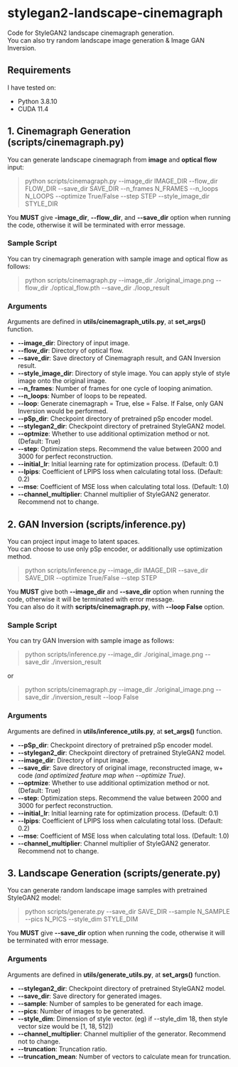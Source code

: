# stylegan2-landscape-cinemagraph

Code for StyleGAN2 landscape cinemagraph generation.   
You can also try random landscape image generation & Image GAN Inversion.


## Requirements

I have tested on:

- Python 3.8.10
- CUDA 11.4


## 1. Cinemagraph Generation (scripts/cinemagraph.py)

You can generate landscape cinemagraph from **image** and **optical flow** input:

> python scripts/cinemagraph.py --image_dir IMAGE_DIR --flow_dir FLOW_DIR --save_dir SAVE_DIR --n_frames N_FRAMES --n_loops N_LOOPS --optimize True/False --step STEP --style_image_dir STYLE_DIR

You **MUST** give **-image_dir**, **--flow_dir**, and **--save_dir** option when running the code, otherwise it will be terminated with error message.   

### Sample Script
You can try cinemagraph generation with sample image and optical flow as follows:   
> python scripts/cinemagraph.py --image_dir ./original_image.png --flow_dir ./optical_flow.pth --save_dir ./loop_result


### Arguments

Arguments are defined in **utils/cinemagraph_utils.py**, at **set_args()** function.

- **--image_dir**:         Directory of input image.
- **--flow_dir**:          Directory of optical flow.
- **--save_dir**:          Save directory of Cinemagraph result, and GAN Inversion result.
- **--style_image_dir**:   Directory of style image. You can apply style of style image onto the original image.
- **--n_frames**:          Number of frames for one cycle of looping animation.
- **--n_loops**:           Number of loops to be repeated.
- **--loop**:              Generate cinemagraph = True, else = False. If False, only GAN Inversion would be performed.
- **--pSp_dir**:           Checkpoint directory of pretrained pSp encoder model.
- **--stylegan2_dir**:     Checkpoint directory of pretrained StyleGAN2 model.
- **--optmize**:           Whether to use additional optimization method or not. (Default: True)
- **--step**:              Optimization steps. Recommend the value between 2000 and 3000 for perfect reconstruction.
- **--initial_lr**:        Initial learning rate for optimization process. (Default: 0.1)
- **--lpips**:             Coefficient of LPIPS loss when calculating total loss. (Default: 0.2)
- **--mse**:               Coefficient of MSE loss when calculating total loss. (Default: 1.0)
- **--channel_multiplier**: Channel multiplier of StyleGAN2 generator. Recommend not to change.      


##  2. GAN Inversion (scripts/inference.py)

You can project input image to latent spaces.   
You can choose to use only pSp encoder, or additionally use optimization method.   

> python scripts/inference.py --image_dir IMAGE_DIR --save_dir SAVE_DIR --optimize True/False --step STEP

You **MUST** give both **--image_dir** and **--save_dir** option when running the code, otherwise it will be terminated with error message.   
You can also do it with **scripts/cinemagraph.py**, with **--loop False** option.
   
   
### Sample Script   
You can try GAN Inversion with sample image as follows:
> python scripts/inference.py --image_dir ./original_image.png --save_dir ./inversion_result   
   
or   
   
> python scripts/cinemagraph.py --image_dir ./original_image.png --save_dir ./inversion_result --loop False

### Arguments

Arguments are defined in **utils/inference_utils.py**, at **set_args()** function.

- **--pSp_dir**:           Checkpoint directory of pretrained pSp encoder model.
- **--stylegan2_dir**:     Checkpoint directory of pretrained StyleGAN2 model.
- **--image_dir**:         Directory of input image.
- **--save_dir**:          Save directory of original image, reconstructed image, w+ code *(and optimized feature map when --optimize True)*.
- **--optmize**:           Whether to use additional optimization method or not. (Default: True)
- **--step**:              Optimization steps. Recommend the value between 2000 and 3000 for perfect reconstruction.
- **--initial_lr**:        Initial learning rate for optimization process. (Default: 0.1)
- **--lpips**:             Coefficient of LPIPS loss when calculating total loss. (Default: 0.2)
- **--mse**:               Coefficient of MSE loss when calculating total loss. (Default: 1.0)
- **--channel_multiplier**: Channel multiplier of StyleGAN2 generator. Recommend not to change.

   

## 3. Landscape Generation (scripts/generate.py)

You can generate random landscape image samples with pretrained StyleGAN2 model:   

> python scripts/generate.py --save_dir SAVE_DIR --sample N_SAMPLE --pics N_PICS --style_dim STYLE_DIM

You **MUST** give **--save_dir** option when running the code, otherwise it will be terminated with error message.   

   
### Arguments

Arguments are defined in **utils/generate_utils.py**, at **set_args()** function.

- **--stylegan2_dir**:     Checkpoint directory of pretrained StyleGAN2 model.
- **--save_dir**:          Save directory for generated images.
- **--sample**:            Number of samples to be generated for each image.
- **--pics**:              Number of images to be generated.
- **--style_dim**:         Dimension of style vector. (eg) if --style_dim 18, then style vector size would be [1, 18, 512])
- **--channel_multiplier**: Channel multiplier of the generator. Recommend not to change.
- **--truncation**:        Truncation ratio.
- **--truncation_mean**:   Number of vectors to calculate mean for truncation.



